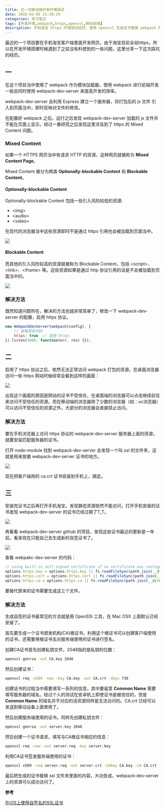 ```yaml
---
title: 记一次移动端开发环境调试
date: 2016-03-05 21:39:29
categories: 学习笔记
tags: [开发环境,webpack,https,openssl,移动前端]
description: 手机淘宝 https 环境调试经历，使用 openssl 生成证书替换 webpack 开发服务器无效证书
---
```


最近的一个项目要在手机淘宝客户端里面开发网页，由于淘宝目前全站https，所以在开发环境搭建时候遇到了之前没有料想到的一些问题，这里分享一下这次踩坑的经历。

<!-- more -->

## 一

在这个项目当中使用了 webpack 作为模块加载器，使用 webpack 进行前端开发一般会同时使用 webpack-dev-server 来提高开发的效率。

webpack-dev-server 会利用 Express 建立一个服务器，将打包后的 js 文件 引入到页面当中，即时反映对文件的修改。

在配置好 webpack 之后，运行之后发现 webpack-dev-server 加载的 js 文件并不能在页面上显示。经过一番研究之后发现这里涉及到了 https 的 Mixed Content 问题。

### Mixed Content

如果一个 HTTPS 网页当中有请求 HTTP 的资源，这种网页就被称为 **Mixed Content Page**。

Mixed Content 被分为两类 **Optionally-blockable Content** 和 **Blockable Content**。

####  Optionally-blockable Content

Optionally-blockable Content 包括一些引入风险较低的资源:

- &lt;img&gt;
- &lt;audio&gt;
- &lt;video&gt;

在现代的浏览器当中这些资源即时不是通过 https 引用也会被加载到页面当中。

[![](http://7q5etm.com1.z0.glb.clouddn.com/2016-03_mixed-content-2.png)](http://7q5etm.com1.z0.glb.clouddn.com/2016-03_mixed-content-2.png)

#### Blockable Content

而其他的引入风险较高的资源就被称为 Blockable Content，包括 &lt;script&gt;、&lt;link&gt;、&lt;iframe&gt; 等。这些资源如果是通过 http 协议引用的话是不会被加载到页面当中的。

[![](http://7q5etm.com1.z0.glb.clouddn.com/2016-03_mixed-content-1.png)](http://7q5etm.com1.z0.glb.clouddn.com/2016-03_mixed-content-1.png)

### 解决方法

既然知道问题所在，解决的方法也就非常简单了，修改一下 webpack-dev-server 的配置，启用 https 协议。

```javascript
new WebpackDevServer(webpack(config), {
	// 省略其余代码
	https: true  // 启用 https 
}).listen(3000, function(err, res) {});
```

## 二

启用了 https 协议之后，依然无法正常访问 webpack 打包的资源。在桌面浏览器访问一些 https 网站时候经常会看到这样的画面：

[![](http://7q5etm.com1.z0.glb.clouddn.com/2016-03_https-wran.PNG)](http://7q5etm.com1.z0.glb.clouddn.com/2016-03_https-wran.PNG)

出现这个画面的原因是网站的证书不受信任，在桌面端的浏览器可以点击继续前往来访问不受信任的资源。而在移动端的浏览器除了少数的浏览器（如：uc浏览器）可以访问不受信任的资源之外，大部分的浏览器会直接禁止访问。

### 解决方法

要在手机浏览器上访问 https 协议的 webpack-dev-server 服务器上面的资源，就要安装匹配服务器的证书。

打开 node-module 找到 webpack-dev-server 会发现一个叫 ssl 的文件夹，这就是用来放置 webpack-dev-server 证书的地方。

[![](http://7q5etm.com1.z0.glb.clouddn.com/2016-03_server-ssl.png)](http://7q5etm.com1.z0.glb.clouddn.com/2016-03_server-ssl.png)

现在把客户端用的 ca.crt 证书安装到手机上，搞定。

## 三

安装完证书之后再打开手机淘宝，发现静态资源依然不能访问，打开手机安装的证书发现 webpack-dev-server 的证书已经过期了T_T。

[![](http://7q5etm.com1.z0.glb.clouddn.com/2016-03_expired.jpg)](http://7q5etm.com1.z0.glb.clouddn.com/2016-03_expired.jpg)

再看看 webpack-dev-server github 的项目，发现这些证书最近的更新是一年前。看来现在只能自己去生成新的自签证书了。

[![](http://7q5etm.com1.z0.glb.clouddn.com/2016-03_webpakc-dev-server-github.png)](http://7q5etm.com1.z0.glb.clouddn.com/2016-03_webpakc-dev-server-github.png)

查看 webpakc-dev-server 的代码：

```javascript
// using built-in self-signed certificate if no certificate was configured
options.https.key = options.https.key || fs.readFileSync(path.join(__dirname, "../ssl/server.key"));
options.https.cert = options.https.cert || fs.readFileSync(path.join(__dirname, "../ssl/server.crt"));
options.https.ca = options.https.ca || fs.readFileSync(path.join(__dirname, "../ssl/ca.crt"));
```

要替代原来的证书需要生成这三个文件。

### 解决方法

生成自签的证书最常见的方法就是用 OpenSSl 工具，在 Mac OSX 上面默认已经安装了。

首先要生成一个证书颁发机构(CA)根证书，利用这个根证书可以创建客户端使用的证书，还需要用根证书去对服务端使用的证书进行签名。

创建CA证书首先创建私钥文件，2048指的是私钥的位数：

```bash
openssl genrsa -out CA.key 2048
```

然后创建证书：

```bash
openssl req -x509 -new -key CA.key -out CA.crt -days 730
```

创建证书的过程当中需要填写一系列的信息，其中要留意 **Common Name** 需要填写服务器的域名，经过个人的测试在安卓机上即使证书是被信任的，但是 **Common Name** 的域名并不对应的话资源同样是无法访问的。CA.crt 已经可以发送到移动设备上面使用了。

然后创建服务端使用的证书。同样先创建私钥文件：

```bash
openssl genrsa -out server.key 2048
```

然后创建一个证书请求，填写与CA根证书相应的信息：

```bash
openssl req -new -out server.req -key server.key
```

利用CA证书签发服务端使用的证书：

```bash
openssl x509 -req server.req -out server.crt -CAkey CA.key -CA CA.crt -days 365 -CAcreateserial -CAserial serial
```

最后把生成的证书替换 ssl 文件夹里面的内容，大功告成，webpack-dev-server 上的资源可以成功访问了。

**参考**

[在iOS上使用自签名的SSL证书](http://beyondvincent.com/2014/03/17/2014-03-17-five-tips-for-using-self-signed-ssl-certificates-with-ios/)